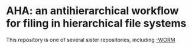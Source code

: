 AHA: an antihierarchical workflow for filing in hierarchical file systems
=========================================================================

This repository is one of several sister repositories, including
[-WORM](https://github.com/dmparrishphd/aha-WORM)
